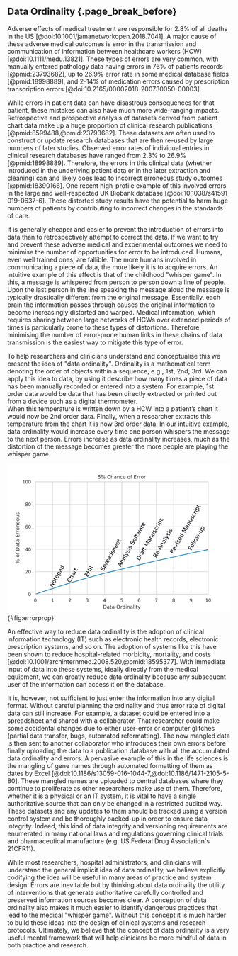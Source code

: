 ## Data Ordinality {.page_break_before}

Adverse effects of medical treatment are responsible for 2.8% of all deaths in the US [@doi:10.1001/jamanetworkopen.2018.7041].
A major cause of these adverse medical outcomes is error in the transmission and communication of information between healthcare workers (HCW) [@doi:10.1111/medu.13821].
These types of errors are very common, with manually entered pathology data having errors in 76% of patients records [@pmid:23793682], up to 26.9% error rate in some medical database fields [@pmid:18998889], and 2-14% of medication errors caused by prescription transcription errors [@doi:10.2165/00002018-200730050-00003].

While errors in patient data can have disastrous consequences for that patient, these mistakes can also have much more wide-ranging impacts.
Retrospective and prospective analysis of datasets derived from patient chart data make up a huge proportion of clinical research publications [@pmid:8599488,@pmid:23793682].
These datasets are often used to construct or update research databases that are then re-used by large numbers of later studies. 
Observed error rates of individual entries in clinical research databases have ranged from 2.3% to 26.9% [@pmid:18998889].
Therefore, the errors in this clinical data (whether introduced in the underlying patient data or in the later extraction and cleaning) can and likely does lead to incorrect erroneous study outcomes [@pmid:18390166].
One recent high-profile example of this involved errors in the large and well-respected UK Biobank database [@doi:10.1038/s41591-019-0637-6].
These distorted study results have the potential to harm huge numbers of patients by contributing to incorrect changes in the standards of care.

It is generally cheaper and easier to prevent the introduction of errors into data than to retrospectively attempt to correct the data.
If we want to try and prevent these adverse medical and experimental outcomes we need to minimise the number of opportunities for error to be introduced.
Humans, even well trained ones, are fallible.
The more humans involved in communicating a piece of data, the more likely it is to acquire errors.
An intuitive example of this effect is that of the childhood "whisper game".
In this, a message is whispered from person to person down a line of people.
Upon the last person in the line speaking the message aloud the message is typically drastically different from the original message.
Essentially, each brain the information passes through causes the original information to become increasingly distorted and warped.
Medical information, which requires sharing between large networks of HCWs over extended periods of times is particularly prone to these types of distortions.
Therefore, minimising the number of error-prone human links in these chains of data transmission is the easiest way to mitigate this type of error.

To help researchers and clinicians understand and conceptualise this we present the idea of "data ordinality".
Ordinality is a mathematical term denoting the order of objects within a sequence, e.g., 1st, 2nd, 3rd.
We can apply this idea to data, by using it describe how many times a piece of data has been manually recorded or entered into a system.
For example, 1st order data would be data that has been directly extracted or printed out from a device such as a digital thermometer.  
When this temperature is written down by a HCW into a patient’s chart it would now be 2nd order data. 
Finally, when a researcher extracts this temperature from the chart it is now 3rd order data.
In our intuitive example, data ordinality would increase every time one person whispers the message to the next person. 
Errors increase as data ordinality increases, much as the distortion of the message becomes greater the more people are playing the whisper game.

![Propagation of Error with Data Ordinality. Assuming an arbitrary uniform 5% chance of error in the copying of each data-point at each stage of copying. In reality different pieces of data and different stages will have drastically different error rates.](images/error_prop.png){#fig:errorprop}

An effective way to reduce data ordinality is the adoption of clinical information technology (IT) such as electronic health records, electronic prescription systems, and so on.
The adoption of systems like this have been shown to reduce hospital-related morbidity, mortality, and costs [@doi:10.1001/archinternmed.2008.520,@pmid:18595377].
With immediate input of data into these systems, ideally directly from the medical equipment, we can greatly reduce data ordinality because any subsequent user of the information can access it on the database.

It is, however, not sufficient to just enter the information into any digital format.
Without careful planning the ordinality and thus error rate of digital data can still increase.
For example, a dataset could be entered into a spreadsheet and shared with a collaborator.
That researcher could make some accidental changes due to either user-error or computer glitches (partial data transfer, bugs, automated reformatting).
The now mangled data is then sent to another collaborator who introduces their own errors before finally uploading the data to a publication database with all the accumulated data ordinality and errors.
A pervasive example of this in the life sciences is the mangling of gene names through automated formatting of them as dates by Excel [@doi:10.1186/s13059-016-1044-7,@doi:10.1186/1471-2105-5-80].
These mangled names are uploaded to central databases where they continue to proliferate as other researchers make use of them.
Therefore, whether it is a physical or an IT system, it is vital to have a single authoritative source that can only be changed in a restricted audited way.
These datasets and any updates to them should be tracked using a version control system and be thoroughly backed-up in order to ensure data integrity.
Indeed, this kind of data integrity and versioning requirements are enumerated in many national laws and regulations governing clinical trials and pharmaceutical manufacture (e.g. US Federal Drug Association's 21CFR11).

While most researchers, hospital administrators, and clinicians will understand the general implicit idea of data ordinality, we believe explicitly codifying the idea will be useful in many areas of practice and system design.
Errors are inevitable but by thinking about data ordinality the utility of interventions that generate authoritative carefully controlled and preserved information sources becomes clear.
A conception of data ordinality also makes it much easier to identify dangerous practices that lead to the medical "whisper game".
Without this concept it is much harder to build these ideas into the design of clinical systems and research protocols.
Ultimately, we believe that the concept of data ordinality is a very useful mental framework that will help clinicians be more mindful of data in both practice and research.

